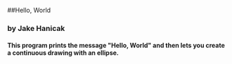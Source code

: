 ##Hello, World

### by Jake Hanicak

#### This program prints the message "Hello, World" and then lets you create a continuous drawing with an ellipse.